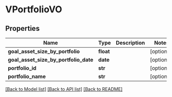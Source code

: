 # VPortfolioVO

## Properties
Name | Type | Description | Notes
------------ | ------------- | ------------- | -------------
**goal_asset_size_by_portfolio** | **float** |  | [optional] 
**goal_asset_size_by_portfolio_date** | **date** |  | [optional] 
**portfolio_id** | **str** |  | [optional] 
**portfolio_name** | **str** |  | [optional] 

[[Back to Model list]](../README.md#documentation-for-models) [[Back to API list]](../README.md#documentation-for-api-endpoints) [[Back to README]](../README.md)


